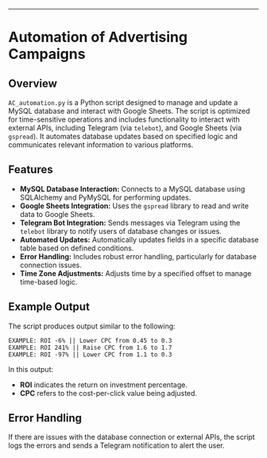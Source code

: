 

---

# Automation of Advertising Campaigns

## Overview

`AC_automation.py` is a Python script designed to manage and update a MySQL database and interact with Google Sheets. The script is optimized for time-sensitive operations and includes functionality to interact with external APIs, including Telegram (via `telebot`), and Google Sheets (via `gspread`). It automates database updates based on specified logic and communicates relevant information to various platforms.

## Features

- **MySQL Database Interaction:** Connects to a MySQL database using SQLAlchemy and PyMySQL for performing updates.
- **Google Sheets Integration:** Uses the `gspread` library to read and write data to Google Sheets.
- **Telegram Bot Integration:** Sends messages via Telegram using the `telebot` library to notify users of database changes or issues.
- **Automated Updates:** Automatically updates fields in a specific database table based on defined conditions.
- **Error Handling:** Includes robust error handling, particularly for database connection issues.
- **Time Zone Adjustments:** Adjusts time by a specified offset to manage time-based logic.

## Example Output

The script produces output similar to the following:

```
EXAMPLE: ROI -6% || Lower CPC from 0.45 to 0.3
EXAMPLE: ROI 241% || Raise CPC from 1.6 to 1.7
EXAMPLE: ROI -97% || Lower CPC from 1.1 to 0.3
```

In this output:
- **ROI** indicates the return on investment percentage.
- **CPC** refers to the cost-per-click value being adjusted.

## Error Handling

If there are issues with the database connection or external APIs, the script logs the errors and sends a Telegram notification to alert the user.
